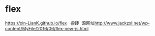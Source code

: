 # flex
https://xin-LianK.github.io/flex
 
搬砖  源网址<a href='http://www.jackzxl.net/wp-content/MyFile/2016/06/flex-new-js.html'>http://www.jackzxl.net/wp-content/MyFile/2016/06/flex-new-js.html</a>
